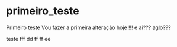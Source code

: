 # primeiro_teste
Primeiro teste
Vou fazer a primeira alteração hoje !!!
e ai??? aglo???

teste
fff
dd
ff
ff
ee
